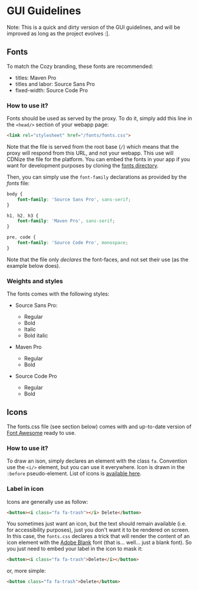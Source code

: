 # GUI Guidelines

Note: This is a quick and dirty version of the GUI guidelines, and will be improved as long as the project evolves :].


## Fonts

To match the Cozy branding, these fonts are recommended:

- titles: Maven Pro
- titles and labor: Source Sans Pro
- fixed-width: Source Code Pro

### How to use it?

Fonts should be used as served by the proxy. To do it, simply add this line in the `<head/>` section of your webapp page:

```html
<link rel="stylesheet" href="/fonts/fonts.css">
```

Note that the file is served from the root base (`/`) which means that the proxy will respond from this URL, and not your webapp. This use will CDNize the file for the platform. You can embed the fonts in your app if you want for development purposes by cloning the [fonts directory](https://github.com/cozy/cozy-proxy/tree/master/client/app/assets/fonts).

Then, you can simply use the `font-family` declarations as provided by the _fonts_ file:

```css
body {
    font-family: 'Source Sans Pro', sans-serif;
}

h1, h2, h3 {
    font-family: 'Maven Pro', sans-serif;
}

pre, code {
    font-family: 'Source Code Pro', monospace;
}
```

Note that the file only _declares_ the font-faces, and not set their use (as the example below does).

### Weights and styles

The fonts comes with the following styles:

- Source Sans Pro:
    - Regular
    - Bold
    - Italic
    - Bold italic

- Maven Pro
    - Regular
    - Bold

- Source Code Pro
    - Regular
    - Bold


## Icons

The fonts.css file (see section below) comes with and up-to-date version of [Font Awesome](http://fortawesome.github.io/Font-Awesome/) ready to use.

### How to use it?

To draw an ison, simply declares an element with the class `fa`. Convention use the `<i/>` element, but you can use it everywhere. Icon is drawn in the `:before` pseudo-element. List of icons is [available here](http://fortawesome.github.io/Font-Awesome/icons/).	
### Label in icon

Icons are generally use as follow:

```html
<button><i class="fa fa-trash"></i> Delete</button>
```

You sometimes just want an icon, but the text should remain available (i.e. for accessibility purposes), just you don't want it to be rendered on screen. In this case, the `fonts.css` declares a trick that will render the content of an icon element with the [Adobe Blank](https://github.com/adobe-fonts/adobe-blank) font (that is… well… just a blank font). So you just need to embed your label in the icon to mask it:

```html
<button><i class="fa fa-trash">Delete</i></button>
```

or, more simple:

```html
<button class="fa fa-trash">Delete</button>
```
